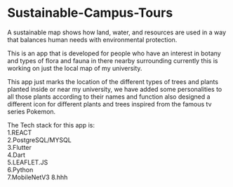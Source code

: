 # Sustainable-Campus-Tours

A sustainable map shows how land, water, and resources are used in a way that balances human needs with environmental protection.

This is an app that is developed for people who have an interest in botany and types of flora and fauna in there nearby surrounding
currently this is working on just the local map of my university.

This app just marks the location of the different types of trees and plants planted inside or near my university,
we have added some personalities to all those plants according to their names and function also designed a different icon
for different plants and trees inspired from the famous tv series Pokemon.

The Tech stack for this app is:  
1.REACT  
2.PostgreSQL/MYSQL  
3.Flutter  
4.Dart  
5.LEAFLET.JS  
6.Python  
7.MobileNetV3
8.hhh
